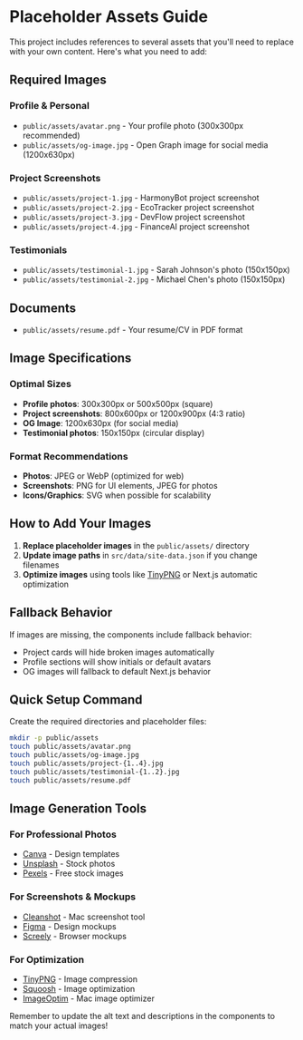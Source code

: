 # Placeholder Assets Guide

This project includes references to several assets that you'll need to replace with your own content. Here's what you need to add:

## Required Images

### Profile & Personal

- `public/assets/avatar.png` - Your profile photo (300x300px recommended)
- `public/assets/og-image.jpg` - Open Graph image for social media (1200x630px)

### Project Screenshots

- `public/assets/project-1.jpg` - HarmonyBot project screenshot
- `public/assets/project-2.jpg` - EcoTracker project screenshot
- `public/assets/project-3.jpg` - DevFlow project screenshot
- `public/assets/project-4.jpg` - FinanceAI project screenshot

### Testimonials

- `public/assets/testimonial-1.jpg` - Sarah Johnson's photo (150x150px)
- `public/assets/testimonial-2.jpg` - Michael Chen's photo (150x150px)

## Documents

- `public/assets/resume.pdf` - Your resume/CV in PDF format

## Image Specifications

### Optimal Sizes

- **Profile photos**: 300x300px or 500x500px (square)
- **Project screenshots**: 800x600px or 1200x900px (4:3 ratio)
- **OG Image**: 1200x630px (for social media)
- **Testimonial photos**: 150x150px (circular display)

### Format Recommendations

- **Photos**: JPEG or WebP (optimized for web)
- **Screenshots**: PNG for UI elements, JPEG for photos
- **Icons/Graphics**: SVG when possible for scalability

## How to Add Your Images

1. **Replace placeholder images** in the `public/assets/` directory
2. **Update image paths** in `src/data/site-data.json` if you change filenames
3. **Optimize images** using tools like [TinyPNG](https://tinypng.com/) or Next.js automatic optimization

## Fallback Behavior

If images are missing, the components include fallback behavior:

- Project cards will hide broken images automatically
- Profile sections will show initials or default avatars
- OG images will fallback to default Next.js behavior

## Quick Setup Command

Create the required directories and placeholder files:

```bash
mkdir -p public/assets
touch public/assets/avatar.png
touch public/assets/og-image.jpg
touch public/assets/project-{1..4}.jpg
touch public/assets/testimonial-{1..2}.jpg
touch public/assets/resume.pdf
```

## Image Generation Tools

### For Professional Photos

- [Canva](https://canva.com) - Design templates
- [Unsplash](https://unsplash.com) - Stock photos
- [Pexels](https://pexels.com) - Free stock images

### For Screenshots & Mockups

- [Cleanshot](https://cleanshot.com) - Mac screenshot tool
- [Figma](https://figma.com) - Design mockups
- [Screely](https://screely.com) - Browser mockups

### For Optimization

- [TinyPNG](https://tinypng.com) - Image compression
- [Squoosh](https://squoosh.app) - Image optimization
- [ImageOptim](https://imageoptim.com) - Mac image optimizer

Remember to update the alt text and descriptions in the components to match your actual images!
